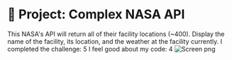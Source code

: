 # 🚀 Project: Complex NASA API

This NASA's API will return all of their facility locations (~400). Display the name of the facility, its location, and the weather at the facility currently. 
I completed the challenge: 5
I feel good about my code: 4
![Screen png](Screen.png)

